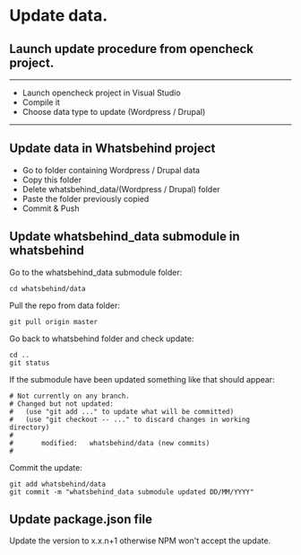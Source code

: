 # Update data.

## Launch update procedure from opencheck project.


----------

 

 - Launch opencheck project in Visual Studio
 - Compile it
 - Choose data type to update (Wordpress / Drupal)
 


----------

## Update data in Whatsbehind project

 - Go to folder containing Wordpress / Drupal data
 - Copy this folder
 - Delete whatsbehind_data/(Wordpress / Drupal) folder
 - Paste the folder previously copied
 - Commit & Push 

## Update whatsbehind_data submodule in whatsbehind



Go to the whatsbehind_data submodule folder:

    cd whatsbehind/data

Pull the repo from data folder:

    git pull origin master

Go back to whatsbehind folder and check update:

    cd ..
    git status

If the submodule have been updated something like that should appear:

    # Not currently on any branch.
    # Changed but not updated:
    #   (use "git add ..." to update what will be committed)
    #   (use "git checkout -- ..." to discard changes in working directory)
    #
    #       modified:   whatsbehind/data (new commits)
    #

Commit the update:

    git add whatsbehind/data
    git commit -m "whatsbehind_data submodule updated DD/MM/YYYY"

## Update package.json file

Update the version to x.x.n+1 otherwise NPM won't accept the update.
